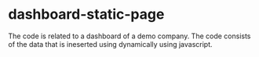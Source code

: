 # dashboard-static-page
The code is related to a dashboard of a demo company.
The code consists of the data that is ineserted using dynamically using javascript.
